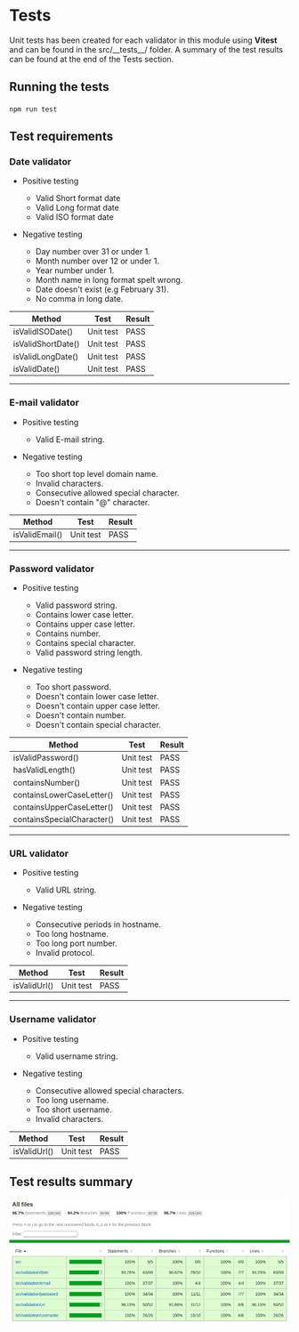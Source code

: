 # Tests

Unit tests has been created for each validator in this module using **Vitest** and can be found in the src/_\_tests__/ folder. A summary of the test results can be found at the end of the Tests section.

## Running the tests

`npm run test`

## Test requirements

### Date validator
 
* Positive testing
  * Valid Short format date
  * Valid Long format date
  * Valid ISO format date

* Negative testing
  * Day number over 31 or under 1.
  * Month number over 12 or under 1.
  * Year number under 1.
  * Month name in long format spelt wrong.
  * Date doesn't exist (e.g February 31).
  * No comma in long date.


| Method | Test | Result |
|---|---|---|
| isValidISODate() | Unit test | PASS |
| isValidShortDate() | Unit test | PASS |
| isValidLongDate() | Unit test | PASS |
| isValidDate() | Unit test | PASS |

---

### E-mail validator
 
* Positive testing
  * Valid E-mail string.


* Negative testing
  * Too short top level domain name.
  * Invalid characters.
  * Consecutive allowed special character.
  * Doesn't contain "@" character.



| Method | Test | Result |
|---|---|---|
| isValidEmail() | Unit test | PASS |

---

### Password validator
 
* Positive testing
  * Valid password string.
  * Contains lower case letter.
  * Contains upper case letter.
  * Contains number.
  * Contains special character.
  * Valid password string length.


* Negative testing
  * Too short password.
  * Doesn't contain lower case letter.
  * Doesn't contain upper case letter.
  * Doesn't contain number.
  * Doesn't contain special character.



| Method | Test | Result |
|---|---|---|
| isValidPassword() | Unit test | PASS |
| hasValidLength() | Unit test | PASS |
| containsNumber() | Unit test | PASS |
| containsLowerCaseLetter() | Unit test | PASS |
| containsUpperCaseLetter() | Unit test | PASS |
| containsSpecialCharacter() | Unit test | PASS |

---

### URL validator
 
* Positive testing
  * Valid URL string.

* Negative testing
  * Consecutive periods in hostname.
  * Too long hostname.
  * Too long port number.
  * Invalid protocol.


| Method | Test | Result |
|---|---|---|
| isValidUrl() | Unit test | PASS |

---

### Username validator
 
* Positive testing
  * Valid username string.

* Negative testing
  * Consecutive allowed special characters.
  * Too long username.
  * Too short username.
  * Invalid characters.


| Method | Test | Result |
|---|---|---|
| isValidUrl() | Unit test | PASS |

## Test results summary

![Test report](images/test-report.png "Title")

